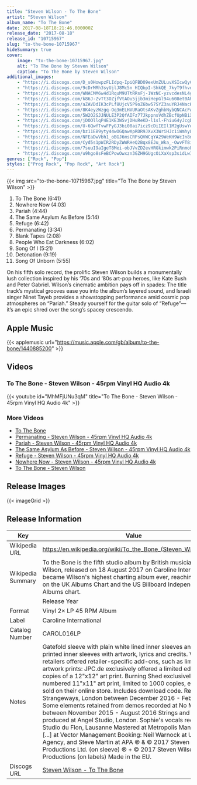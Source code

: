 ```yaml
---
title: "Steven Wilson - To The Bone"
artist: "Steven Wilson"
album_name: "To The Bone"
date: 2017-08-18T18:21:46.000000Z
release_date: "2017-08-18"
release_id: "10715967"
slug: "to-the-bone-10715967"
hideSummary: true
cover:
    image: "to-the-bone-10715967.jpg"
    alt: "To The Bone by Steven Wilson"
    caption: "To The Bone by Steven Wilson"
additional_images:
    - "https://i.discogs.com/D_s0HowpzFLIdpq-IpiQFBDO9exUmZULuvXSIcwQyCM/rs:fit/g:sm/q:90/h:300/w:300/czM6Ly9kaXNjb2dz/LWRhdGFiYXNlLWlt/YWdlcy9SLTEwNzE1/OTY3LTE1MDQ2Mzkz/OTctNTEzNy5qcGVn.jpeg"
    - "https://i.discogs.com/9cDrMRh3syUjlJ8Mc5n_HIQbpI-ShkQE_7kyT9fhvnk/rs:fit/g:sm/q:90/h:154/w:300/czM6Ly9kaXNjb2dz/LWRhdGFiYXNlLWlt/YWdlcy9SLTEwNzE1/OTY3LTE1MDQ2Mzk0/MjgtODQwOS5qcGVn.jpeg"
    - "https://i.discogs.com/WNACMM6w4d1RquM9UTtRRsFj-1WzNC-yzvcdesNL4g4/rs:fit/g:sm/q:90/h:300/w:300/czM6Ly9kaXNjb2dz/LWRhdGFiYXNlLWlt/YWdlcy9SLTEwNzE1/OTY3LTE1MDQ2Mzk0/MDctODUyNy5qcGVn.jpeg"
    - "https://i.discogs.com/k86J-ZvTt3OZjfVtAOu5jjb3miHepGl94u608et0Ahk/rs:fit/g:sm/q:90/h:300/w:300/czM6Ly9kaXNjb2dz/LWRhdGFiYXNlLWlt/YWdlcy9SLTEwNzE1/OTY3LTE1MDQ2Mzk1/MjQtMTg0MC5qcGVn.jpeg"
    - "https://i.discogs.com/aZAVDdIK3cPLf8UjcV5P9oZ6bw57SYZ3auYRJ4NacKo/rs:fit/g:sm/q:90/h:300/w:300/czM6Ly9kaXNjb2dz/LWRhdGFiYXNlLWlt/YWdlcy9SLTEwNzE1/OTY3LTE1MDQ2Mzk1/MjUtMjY1OS5qcGVn.jpeg"
    - "https://i.discogs.com/8K4eyzWzgq-Oq3mELHVURaOtsAKvZghbNybQNCAcFwY/rs:fit/g:sm/q:90/h:300/w:300/czM6Ly9kaXNjb2dz/LWRhdGFiYXNlLWlt/YWdlcy9SLTEwNzE1/OTY3LTE1MDQ2Mzk1/MjUtMjY1Ny5qcGVn.jpeg"
    - "https://i.discogs.com/5W2O2SJJNULE3P2QfAIFz77JkppnsVdhZBcfUpNBiX0/rs:fit/g:sm/q:90/h:300/w:300/czM6Ly9kaXNjb2dz/LWRhdGFiYXNlLWlt/YWdlcy9SLTEwNzE1/OTY3LTE1MDQ2Mzk1/MjUtNjAxMy5qcGVn.jpeg"
    - "https://i.discogs.com/jDOOllqP4E1KE3WSvjDHuReKD-l1sl-Fhiu64yJcgDw/rs:fit/g:sm/q:90/h:300/w:300/czM6Ly9kaXNjb2dz/LWRhdGFiYXNlLWlt/YWdlcy9SLTEwNzE1/OTY3LTE1MDQ2Mzk0/NTktNjg2MC5qcGVn.jpeg"
    - "https://i.discogs.com/U-6QwfTvwFPyGJ3bi08ai7icz9cDiIEIl1M2gUswYqE/rs:fit/g:sm/q:90/h:300/w:300/czM6Ly9kaXNjb2dz/LWRhdGFiYXNlLWlt/YWdlcy9SLTEwNzE1/OTY3LTE1MDQ2Mzk0/NzYtNTM5MC5qcGVn.jpeg"
    - "https://i.discogs.com/bz11EB9yty44wOGQawXpRDR9JXvX3WriHJc1iWmhyLc/rs:fit/g:sm/q:90/h:300/w:300/czM6Ly9kaXNjb2dz/LWRhdGFiYXNlLWlt/YWdlcy9SLTEwNzE1/OTY3LTE1MDQ2Mzk0/OTktMjE2Mi5qcGVn.jpeg"
    - "https://i.discogs.com/NFEaDwVbh1_oBGJ6msCRPsQVWCqYA29WeKH9WcIn8n0/rs:fit/g:sm/q:90/h:300/w:300/czM6Ly9kaXNjb2dz/LWRhdGFiYXNlLWlt/YWdlcy9SLTEwNzE1/OTY3LTE1MDQ2Mzk1/MDgtODgzMC5qcGVn.jpeg"
    - "https://i.discogs.com/Cyd5s1pWIR2RDyZWWRHeQ2Bqx8EJu_Wka_-OwvFT8iE/rs:fit/g:sm/q:90/h:195/w:500/czM6Ly9kaXNjb2dz/LWRhdGFiYXNlLWlt/YWdlcy9SLTEwNzE1/OTY3LTE1MDYyODA3/OTItNDA2OC5qcGVn.jpeg"
    - "https://i.discogs.com/7suuI9aIgeT8Mei-obJVvZD2evHRGkimwk2PiRnmoFY/rs:fit/g:sm/q:90/h:630/w:600/czM6Ly9kaXNjb2dz/LWRhdGFiYXNlLWlt/YWdlcy9SLTEwNzE1/OTY3LTE1MDYyODA4/MDAtMzA0Mi5qcGVn.jpeg"
    - "https://i.discogs.com/u9hgo8sFeBCPowOwxzn3GZH9GUgcOiXaXsp3sidLwIk/rs:fit/g:sm/q:90/h:600/w:600/czM6Ly9kaXNjb2dz/LWRhdGFiYXNlLWlt/YWdlcy9SLTEwNzE1/OTY3LTE1MDYyODA3/OTQtNDg2NC5qcGVn.jpeg"
genres: ["Rock", "Pop"]
styles: ["Prog Rock", "Pop Rock", "Art Rock"]
---
```


{{< img src="to-the-bone-10715967.jpg" title="To The Bone by Steven Wilson" >}}

<!-- section break -->

1. To The Bone (6:41)
2. Nowhere Now (4:03)
3. Pariah (4:44)
4. The Same Asylum As Before (5:14)
5. Refuge (6:42)
6. Permanating (3:34)
7. Blank Tapes (2:08)
8. People Who Eat Darkness (6:02)
9. Song Of I (5:21)
10. Detonation (9:19)
11. Song Of Unborn (5:55)

<!-- section break -->

On his fifth solo record, the prolific Steven Wilson builds a monumentally lush collection inspired by his ‘70s and ‘80s art-pop heroes, like Kate Bush and Peter Gabriel. Wilson’s cinematic ambition pays off in spades: The title track’s mystical grooves ease you into the album’s layered sound, and Israeli singer Ninet Tayeb provides a showstopping performance amid cosmic pop atmospheres on “Pariah.” Steady yourself for the guitar solo of “Refuge”—it’s an epic shred over the song’s spacey crescendo.
    <br>
## Apple Music
{{< applemusic url="https://music.apple.com/gb/album/to-the-bone/1440885200" >}}
## Videos
### To The Bone - Steven Wilson - 45rpm Vinyl HQ Audio 4k
{{< youtube id="MhMFjUNu3qM" title="To The Bone - Steven Wilson - 45rpm Vinyl HQ Audio 4k" >}}<br>
### More Videos

- [To The Bone](https://www.youtube.com/watch?v=3vdhuHmjrw8)
- [Permanating - Steven Wilson - 45rpm Vinyl HQ Audio 4k](https://www.youtube.com/watch?v=6ZQF72Ihqnk)
- [Pariah - Steven Wilson - 45rpm Vinyl HQ Audio 4k](https://www.youtube.com/watch?v=NSDex70Anr4)
- [The Same Asylum As Before - Steven Wilson - 45rpm Vinyl HQ Audio 4k](https://www.youtube.com/watch?v=ris66JWNPJU)
- [Refuge - Steven Wilson - 45rpm Vinyl HQ Audio 4k](https://www.youtube.com/watch?v=TBDlvHTUzjg)
- [Nowhere Now - Steven Wilson - 45rpm Vinyl HQ Audio 4k](https://www.youtube.com/watch?v=Nb0maxV5xV8)
- [To The Bone - Steven Wilson](https://www.youtube.com/watch?v=8Pa2BHCkhg4)

## Release Images
{{< imageGrid >}}

## Release Information
|  Key           | Value                                                |
| ---------------| ---------------------------------------------------- |
| Wikipedia URL | https://en.wikipedia.org/wiki/To_the_Bone_(Steven_Wilson_album) |
| Wikipedia Summary | To the Bone is the fifth studio album by British musician Steven Wilson, released on 18 August 2017 on Caroline International. It became Wilson's highest charting album ever, reaching number 3 on the UK Albums Chart and the US Billboard Independent Albums chart. |
    | Release Year   | 2017                                   |
| Format         | Vinyl 2× LP 45 RPM Album |
| Label          | Caroline International |
| Catalog Number | CAROL016LP |
| Notes | Gatefold sleeve with plain white lined inner sleeves and additional printed inner sleeves with artwork, lyrics and credits.  Various retailers offered retailer-specific add-ons, such as limited artwork prints:  JPC.de exclusively offered a limited edition of 600 copies of a 12"x12" art print.  Burning Shed exclusively offered a numbered 11"x11" art print, limited to 1000 copies, exclusively sold on their online store.  Includes download code.  Recorded at Strangeways, London between December 2016 - February 2017. Some elements retained from demos recorded at No Man's Land between November 2015 - August 2016 Strings and choir produced at Angel Studio, London. Sophie's vocals recorded at Studio du Flon, Lausanne Mastered at Metropolis Management: [...] at Vector Management Booking: Neil Warnock at United Talent Agency, and Steve Martin at APA  ℗ & © 2017 Steven Wilson Productions Ltd. (on sleeve) ℗ + © 2017 Steven Wilson Productions (on labels)  Made in the EU. |
| Discogs URL    | [Steven Wilson - To The Bone](https://www.discogs.com/release/10715967-Steven-Wilson-To-The-Bone) |